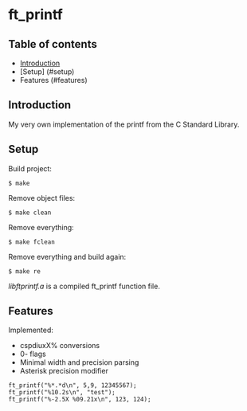 # ft_printf

## Table of contents

* [Introduction](#Introduction)
* [Setup] (#setup)
* Features (#features)

## Introduction
My very own implementation of the printf from the C Standard Library.

## Setup
Build project:
```
$ make
```
Remove object files:
```
$ make clean
```
Remove everything:
```
$ make fclean
```
Remove everything and build again:
```
$ make re
```

*libftprintf.a* is a compiled ft_printf function file.

## Features
Implemented:
- cspdiuxX% conversions
- 0- flags
- Minimal width and precision parsing
- Asterisk precision modifier

```
ft_printf("%*.*d\n", 5,9, 12345567);
ft_printf("%10.2s\n", "test");
ft_printf("%-2.5X %09.21x\n", 123, 124);
```

